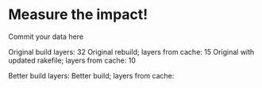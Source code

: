 # Measure the impact!

Commit your data here

Original build layers: 32
Original rebuild; layers from cache: 15
Original with updated rakefile; layers from cache: 10

Better build layers:
Better build; layers from cache:



